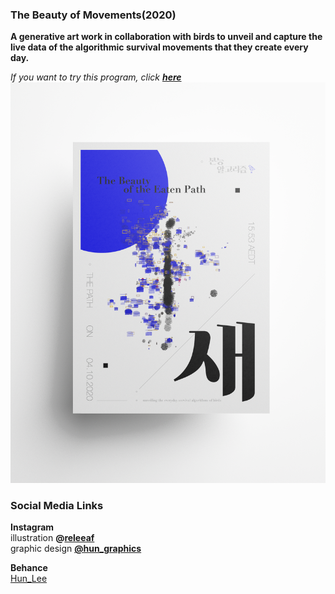 ### The Beauty of Movements(2020)
**A generative art work in collaboration with birds to unveil and capture the live data of the algorithmic survival movements that they create every day. <br/>**

*If you want to try this program, click **[here](https://hunoong.github.io/Hun_Lee/The_Beauty_of_Movements/)***
<br/>
<img src="https://github.com/hunoong/Hun_Lee/blob/gh-pages/The_Beauty_of_Movements_poster.png" width="700"><br/>

### Social Media Links
**Instagram** <br/> 
illustration **@[releeaf](https://www.instagram.com/releeaf/)** <br/>
graphic design **[@hun_graphics](https://www.instagram.com/hun_graphics/)** <br/>

**Behance**<br/>
[Hun_Lee](https://www.behance.net/hun_lee)
